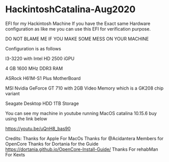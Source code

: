 # HackintoshCatalina-Aug2020
EFI for my Hackintosh Machine
If you have the Exact same Hardware configuration as like me you can use this EFI for verification purpose.

DO NOT BLAME ME IF YOU MAKE SOME MESS ON YOUR MACHINE

Configuration is as follows

 I3-3220 with Intel HD 2500 iGPU
 
 4 GB 1600 MHz DDR3 RAM
 
 ASRock H61M-S1 Plus MotherBoard
 
 MSI Nvidia GeForce GT 710 with 2GB Video Memory which is a GK208 chip variant
 
 Seagate Desktop HDD 1TB Storage
 

You can see my machine in youtube running MacOS catalina 10.15.6 buy using the link below

https://youtu.be/uQnH8_bas90

Credits:
Thanks for Apple For MacOs
Thanks for @Acidantera Members for OpenCore
Thanks for Dortania for the Guide https://dortania.github.io/OpenCore-Install-Guide/
Thanks For rehabMan For Kexts
